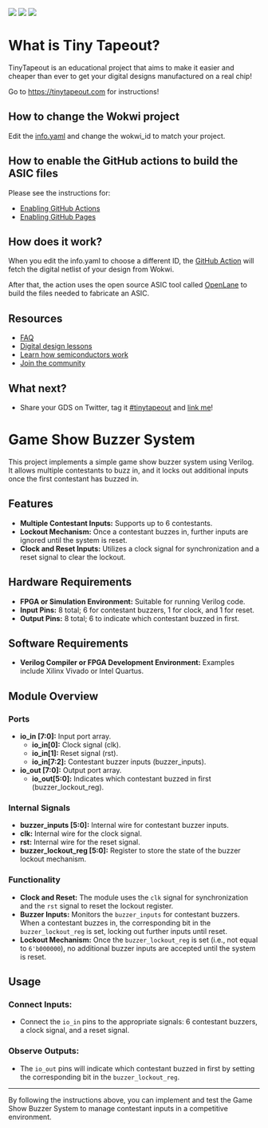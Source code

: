 ![](../../workflows/gds/badge.svg) ![](../../workflows/docs/badge.svg) ![](../../workflows/wokwi_test/badge.svg)

# What is Tiny Tapeout?

TinyTapeout is an educational project that aims to make it easier and cheaper than ever to get your digital designs manufactured on a real chip!

Go to https://tinytapeout.com for instructions!

## How to change the Wokwi project

Edit the [info.yaml](info.yaml) and change the wokwi_id to match your project.

## How to enable the GitHub actions to build the ASIC files

Please see the instructions for:

* [Enabling GitHub Actions](https://tinytapeout.com/faq/#when-i-commit-my-change-the-gds-action-isnt-running)
* [Enabling GitHub Pages](https://tinytapeout.com/faq/#my-github-action-is-failing-on-the-pages-part)

## How does it work?

When you edit the info.yaml to choose a different ID, the [GitHub Action](.github/workflows/gds.yaml) will fetch the digital netlist of your design from Wokwi.

After that, the action uses the open source ASIC tool called [OpenLane](https://www.zerotoasiccourse.com/terminology/openlane/) to build the files needed to fabricate an ASIC.

## Resources

* [FAQ](https://tinytapeout.com/faq/)
* [Digital design lessons](https://tinytapeout.com/digital_design/)
* [Learn how semiconductors work](https://tinytapeout.com/siliwiz/)
* [Join the community](https://discord.gg/rPK2nSjxy8)

## What next?

* Share your GDS on Twitter, tag it [#tinytapeout](https://twitter.com/hashtag/tinytapeout?src=hashtag_click) and [link me](https://twitter.com/matthewvenn)!

# **Game Show Buzzer System**

This project implements a simple game show buzzer system using Verilog. It allows multiple contestants to buzz in, and it locks out additional inputs once the first contestant has buzzed in.

## **Features**

- **Multiple Contestant Inputs:** Supports up to 6 contestants.
- **Lockout Mechanism:** Once a contestant buzzes in, further inputs are ignored until the system is reset.
- **Clock and Reset Inputs:** Utilizes a clock signal for synchronization and a reset signal to clear the lockout.

## **Hardware Requirements**

- **FPGA or Simulation Environment:** Suitable for running Verilog code.
- **Input Pins:** 8 total; 6 for contestant buzzers, 1 for clock, and 1 for reset.
- **Output Pins:** 8 total; 6 to indicate which contestant buzzed in first.

## **Software Requirements**

- **Verilog Compiler or FPGA Development Environment:** Examples include Xilinx Vivado or Intel Quartus.

## **Module Overview**

### **Ports**

- **io_in [7:0]:** Input port array.
  - **io_in[0]:** Clock signal (clk).
  - **io_in[1]:** Reset signal (rst).
  - **io_in[7:2]:** Contestant buzzer inputs (buzzer_inputs).
- **io_out [7:0]:** Output port array.
  - **io_out[5:0]:** Indicates which contestant buzzed in first (buzzer_lockout_reg).

### **Internal Signals**

- **buzzer_inputs [5:0]:** Internal wire for contestant buzzer inputs.
- **clk:** Internal wire for the clock signal.
- **rst:** Internal wire for the reset signal.
- **buzzer_lockout_reg [5:0]:** Register to store the state of the buzzer lockout mechanism.

### **Functionality**

- **Clock and Reset:** The module uses the `clk` signal for synchronization and the `rst` signal to reset the lockout register.
- **Buzzer Inputs:** Monitors the `buzzer_inputs` for contestant buzzers. When a contestant buzzes in, the corresponding bit in the `buzzer_lockout_reg` is set, locking out further inputs until reset.
- **Lockout Mechanism:** Once the `buzzer_lockout_reg` is set (i.e., not equal to `6'b000000`), no additional buzzer inputs are accepted until the system is reset.

## **Usage**

### **Connect Inputs:**
- Connect the `io_in` pins to the appropriate signals: 6 contestant buzzers, a clock signal, and a reset signal.

### **Observe Outputs:**
- The `io_out` pins will indicate which contestant buzzed in first by setting the corresponding bit in the `buzzer_lockout_reg`.

---

By following the instructions above, you can implement and test the Game Show Buzzer System to manage contestant inputs in a competitive environment.

